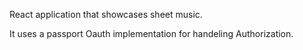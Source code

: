 React application that showcases sheet music.

It uses a passport Oauth implementation for handeling Authorization.
